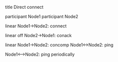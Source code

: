 title Direct connect

participant Node1
participant Node2

linear
Node1->Node2: connect

linear off
Node2->Node1: conack

linear
Node1->Node2: concomp
Node1<->Node2: ping

Node1<-->Node2: ping periodically